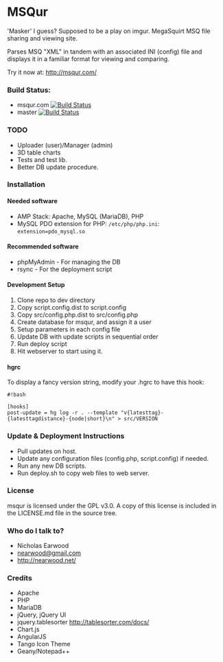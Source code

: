 # MSQur #

'Masker' I guess? Supposed to be a play on imgur.
MegaSquirt MSQ file sharing and viewing site.

Parses MSQ "XML" in tandem with an associated INI (config) file and displays it in a familiar format for viewing and comparing.

Try it now at: http://msqur.com/

### Build Status:
* msqur.com [![Build Status](https://travis-ci.org/nearwood/msqur.svg?branch=msqur.com)](https://travis-ci.org/nearwood/msqur)
* master [![Build Status](https://travis-ci.org/nearwood/msqur.svg?branch=master)](https://travis-ci.org/nearwood/msqur)

### TODO ###

* Uploader (user)/Manager (admin)
* 3D table charts
* Tests and test lib.
* Better DB update procedure.

### Installation ###

#### Needed software ####

* AMP Stack: Apache, MySQL (MariaDB), PHP
* MySQL PDO extension for PHP:
`/etc/php/php.ini`:
`extension=pdo_mysql.so`

#### Recommended software ####

* phpMyAdmin - For managing the DB
* rsync - For the deployment script

#### Development Setup ####

1. Clone repo to dev directory
1. Copy script.config.dist to script.config
1. Copy src/config.php.dist to src/config.php
1. Create database for msqur, and assign it a user
1. Setup parameters in each config file
1. Update DB with update scripts in sequential order
1. Run deploy script
1. Hit webserver to start using it.

#### hgrc ####
To display a fancy version string, modify your .hgrc to have this hook:

```
#!bash

[hooks]
post-update = hg log -r . --template "v{latesttag}-{latesttagdistance}-{node|short}\n" > src/VERSION
```

### Update & Deployment Instructions ###

 * Pull updates on host.
 * Update any configuration files (config.php, script.config) if needed.
 * Run any new DB scripts.
 * Run deploy.sh to copy web files to web server.

### License ###

msqur is licensed under the GPL v3.0. A copy of this license is included in the LICENSE.md file in the source tree.

### Who do I talk to? ###

* Nicholas Earwood
* nearwood@gmail.com
* http://nearwood.net/

### Credits ###
* Apache
* PHP
* MariaDB
* jQuery, jQuery UI
* jquery.tablesorter http://tablesorter.com/docs/
* Chart.js
* AngularJS
* Tango Icon Theme
* Geany/Notepad++
